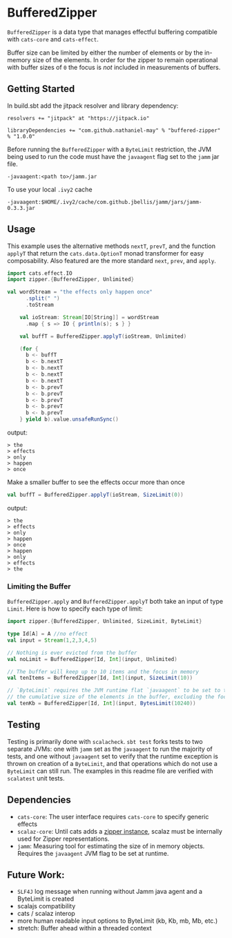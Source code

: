 # BufferedZipper

`BufferedZipper` is a data type that manages effectful buffering compatible with `cats-core` and `cats-effect`.

Buffer size can be limited by either the number of elements or by the in-memory size of the elements. In order for the zipper to remain operational with buffer sizes of `0` the focus is _not_ included in measurements of buffers.  

## Getting Started
In build.sbt add the jitpack resolver and library dependency:

```
resolvers += "jitpack" at "https://jitpack.io"
```
```
libraryDependencies += "com.github.nathaniel-may" % "buffered-zipper" % "1.0.0"
```

Before running the `BufferedZipper` with a `ByteLimit` restriction, the JVM being used to run the code must have the `javaagent` flag set to the `jamm` jar file. 
```
-javaagent:<path to>/jamm.jar
```

To use your local `.ivy2` cache
```
-javaagent:$HOME/.ivy2/cache/com.github.jbellis/jamm/jars/jamm-0.3.3.jar
```

## Usage
This example uses the alternative methods `nextT`, `prevT`, and the function `applyT` that return the `cats.data.OptionT` monad transformer for easy composability. Also featured are the more standard `next`, `prev`, and `apply`.
```scala
import cats.effect.IO
import zipper.{BufferedZipper, Unlimited}

val wordStream = "the effects only happen once"
      .split(" ")
      .toStream

    val ioStream: Stream[IO[String]] = wordStream
      .map { s => IO { println(s); s } }

    val buffT = BufferedZipper.applyT(ioStream, Unlimited)

    (for {
      b <- buffT
      b <- b.nextT
      b <- b.nextT
      b <- b.nextT
      b <- b.nextT
      b <- b.prevT
      b <- b.prevT
      b <- b.prevT
      b <- b.prevT
      b <- b.prevT
    } yield b).value.unsafeRunSync()
```
output:
```
> the
> effects
> only
> happen
> once
```

Make a smaller buffer to see the effects occur more than once
```scala 
val buffT = BufferedZipper.applyT(ioStream, SizeLimit(0))
```
output:
```
> the
> effects
> only
> happen
> once
> happen
> only
> effects
> the
```

### Limiting the Buffer
`BufferedZipper.apply` and `BufferedZipper.applyT` both take an input of type `Limit`. Here is how to specify each type of limit:
```scala
import zipper.{BufferedZipper, Unlimited, SizeLimit, ByteLimit}

type Id[A] = A //no effect
val input = Stream(1,2,3,4,5)

// Nothing is ever evicted from the buffer
val noLimit = BufferedZipper[Id, Int](input, Unlimited)

// The buffer will keep up to 10 items and the focus in memory 
val tenItems = BufferedZipper[Id, Int](input, SizeLimit(10))

// `ByteLimit` requires the JVM runtime flat `javaagent` to be set to the `jamm` jar. Throws an exception if not enabled.
// the cumulative size of the elements in the buffer, excluding the focus, will never exceed 10k
val tenKb = BufferedZipper[Id, Int](input, BytesLimit(10240))
```


## Testing
Testing is primarily done with `scalacheck`. `sbt test` forks tests to two separate JVMs: one with `jamm` set as the `javaagent` to run the majority of tests, and one without `javaagent` set to verify that the runtime exception is thrown on creation of a `ByteLimit`, and that operations which do not use a `ByteLimit` can still run. The examples in this readme file are verified with `scalatest` unit tests. 

## Dependencies
- `cats-core`:  The user interface requires `cats-core` to specify generic effects
- `scalaz-core`: Until cats adds a [zipper instance](https://github.com/typelevel/cats/issues/1156), scalaz must be internally used for Zipper representations.
- `jamm`:       Measuring tool for estimating the size of in memory objects. Requires the `javaagent` JVM flag to be set at runtime.

## Future Work:
- `SLF4J` log message when running without Jamm java agent and a ByteLimit is created
- scalajs compatibility
- cats / scalaz interop
- more human readable input options to ByteLimit (kb, Kb, mb, Mb, etc.)
- stretch: Buffer ahead within a threaded context